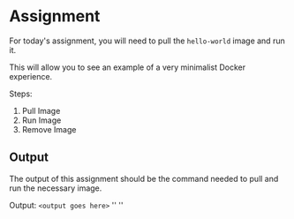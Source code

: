 # Assignment

For today's assignment, you will need to pull the `hello-world` image and run it.

This will allow you to see an example of a very minimalist Docker experience.

Steps:

1. Pull Image
1. Run Image
1. Remove Image

## Output

The output of this assignment should be the command needed to pull and run the necessary image.

Output: `<output goes here>`
'<docker pull hello-world>'
'<docker run hello-world>'
